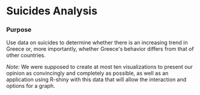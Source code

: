 # Suicides Analysis

### Purpose
Use data on suicides to determine whether there is an increasing trend in Greece or, more importantly, whether Greece's behavior differs from that of other countries. 

*Note:* We were supposed to create at most ten visualizations to present our opinion as convincingly and completely as possible, as well as an application using R-shiny with this data that will allow the interaction and options for a graph.
